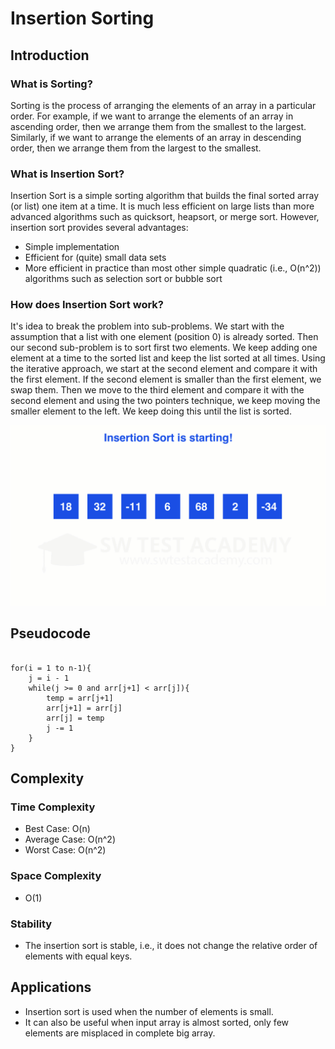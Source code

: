 # Insertion Sorting

## Introduction

### What is Sorting?

Sorting is the process of arranging the elements of an array in a particular order. For example, if we want to arrange the elements of an array in ascending order, then we arrange them from the smallest to the largest. Similarly, if we want to arrange the elements of an array in descending order, then we arrange them from the largest to the smallest.

### What is Insertion Sort?

Insertion Sort is a simple sorting algorithm that builds the final sorted array (or list) one item at a time. It is much less efficient on large lists than more advanced algorithms such as quicksort, heapsort, or merge sort. However, insertion sort provides several advantages:

-   Simple implementation
-   Efficient for (quite) small data sets
-   More efficient in practice than most other simple quadratic (i.e., O(n^2)) algorithms such as selection sort or bubble sort

### How does Insertion Sort work?

It's idea to break the problem into sub-problems. We start with the assumption that a list with one element (position 0) is already sorted.
Then our second sub-problem is to sort first two elements. We keep adding one element at a time to the sorted list and keep the list sorted at all times.
Using the iterative approach, we start at the second element and compare it with the first element. If the second element is smaller than the first element, we swap them. Then we move to the third element and compare it with the second element and using the two pointers technique, we keep moving the smaller element to the left. We keep doing this until the list is sorted.

![insertion_sort_gif](https://github.com/Ahmed-M-Aboutaleb/Algorithms/blob/main/5.%20Insertion%20Sort/images/insertion-sort.gif?raw=true)

## Pseudocode

```plaintext

for(i = 1 to n-1){
    j = i - 1
    while(j >= 0 and arr[j+1] < arr[j]){
        temp = arr[j+1]
        arr[j+1] = arr[j]
        arr[j] = temp
        j -= 1
    }
}

```

## Complexity

### Time Complexity

-   Best Case: O(n)
-   Average Case: O(n^2)
-   Worst Case: O(n^2)

### Space Complexity

-   O(1)

### Stability

-   The insertion sort is stable, i.e., it does not change the relative order of elements with equal keys.

## Applications

-   Insertion sort is used when the number of elements is small.
-   It can also be useful when input array is almost sorted, only few elements are misplaced in complete big array.
